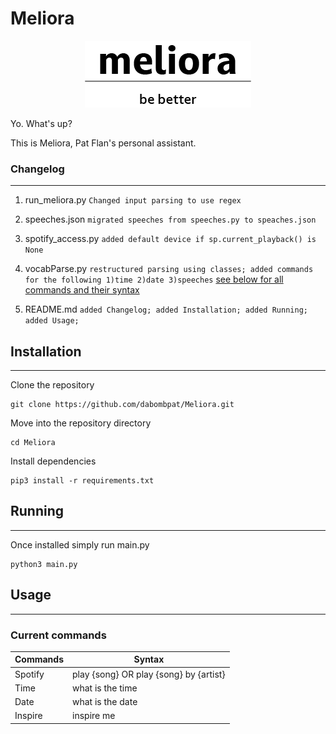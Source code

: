 # Meliora

<p align="center">
  <img src="images\Asset 1-100.jpg"/>
</p>
Yo. What's up?

This is Meliora, Pat Flan's personal assistant.

### Changelog
----
1. run_meliora.py `Changed input parsing to use regex`

2. speeches.json `migrated speeches from speeches.py to speaches.json`

3. spotify_access.py `added default device if sp.current_playback() is None`

4. vocabParse.py `restructured parsing using classes; added commands for the following 1)time 2)date 3)speeches`
[see below for all commands and their syntax](#Usage)

5. README.md `added Changelog; added Installation; added Running; added Usage;`

## Installation
----
  Clone the repository

    git clone https://github.com/dabombpat/Meliora.git

  Move into the repository directory

    cd Meliora

  Install dependencies 

    pip3 install -r requirements.txt

## Running
----
  Once installed simply run main.py

    python3 main.py

## Usage
----
### Current commands
|Commands   |                Syntax                 |
|-----------|---------------------------------------|
|  Spotify  | play {song} OR play {song} by {artist}|
|   Time    | what is the time                      |
|   Date    | what is the date                      |
|   Inspire | inspire me                            |